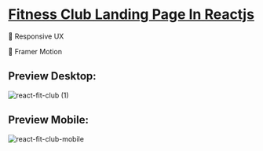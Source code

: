 # [Fitness Club Landing Page In Reactjs](https://react-fit-club.netlify.app/)

:pushpin: Responsive UX

:pushpin: Framer Motion

## Preview Desktop:

![react-fit-club (1)](https://github.com/devcarolinealmeida/FitClub-Starter/assets/104517812/c3ee1bbc-50b0-4bd5-8916-cad5437f2361)

## Preview Mobile:

![react-fit-club-mobile](https://github.com/devcarolinealmeida/FitClub-Starter/assets/104517812/3623a2a6-6529-40fb-9a8d-ea0aecb4edf7)
